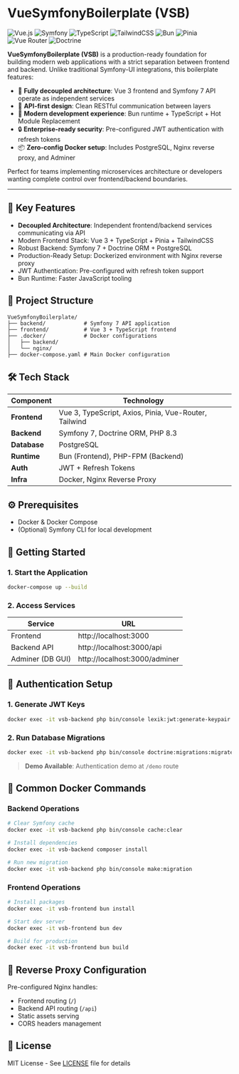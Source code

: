 # VueSymfonyBoilerplate (VSB)

![Vue.js](https://img.shields.io/badge/Vue.js-3.5-green?logo=vue.js&logoColor=white)
![Symfony](https://img.shields.io/badge/Symfony-7.0-black?logo=symfony&logoColor=white)
![TypeScript](https://img.shields.io/badge/TypeScript-4.0-blue?logo=typescript&logoColor=white)
![TailwindCSS](https://img.shields.io/badge/TailwindCSS-4.0-38B2AC?logo=tailwindcss&logoColor=white)
![Bun](https://img.shields.io/badge/Bun-1.1-pink?logo=bun&logoColor=white)
![Pinia](https://img.shields.io/badge/Pinia-3.0-yellow?logo=vue.js&logoColor=white)
![Vue Router](https://img.shields.io/badge/Vue%20Router-4.5-orange?logo=vue.js&logoColor=white)
![Doctrine](https://img.shields.io/badge/Doctrine-ORM-blue?logo=php&logoColor=white)

**VueSymfonyBoilerplate (VSB)** is a production-ready foundation for building modern web applications with a strict separation between frontend and backend. Unlike traditional Symfony-UI integrations, this boilerplate features:

- 🧩 **Fully decoupled architecture**: Vue 3 frontend and Symfony 7 API operate as independent services
- 🔄 **API-first design**: Clean RESTful communication between layers
- 🚀 **Modern development experience**: Bun runtime + TypeScript + Hot Module Replacement
- 🔒 **Enterprise-ready security**: Pre-configured JWT authentication with refresh tokens
- 📦 **Zero-config Docker setup**: Includes PostgreSQL, Nginx reverse proxy, and Adminer

Perfect for teams implementing microservices architecture or developers wanting complete control over frontend/backend boundaries.

---

## 🚀 Key Features

- **Decoupled Architecture**: Independent frontend/backend services communicating via API
- Modern Frontend Stack: Vue 3 + TypeScript + Pinia + TailwindCSS
- Robust Backend: Symfony 7 + Doctrine ORM + PostgreSQL
- Production-Ready Setup: Dockerized environment with Nginx reverse proxy
- JWT Authentication: Pre-configured with refresh token support
- Bun Runtime: Faster JavaScript tooling

## 📂 Project Structure

```text
VueSymfonyBoilerplate/
├── backend/            # Symfony 7 API application
├── frontend/           # Vue 3 + TypeScript frontend
├── .docker/            # Docker configurations
│   ├── backend/
│   └── nginx/
├── docker-compose.yaml # Main Docker configuration
```

## 🛠️ Tech Stack

| Component       | Technology                          |
|-----------------|-------------------------------------|
| **Frontend**    | Vue 3, TypeScript, Axios, Pinia, Vue-Router, Tailwind  |
| **Backend**     | Symfony 7, Doctrine ORM, PHP 8.3    |
| **Database**    | PostgreSQL                          |
| **Runtime**     | Bun (Frontend), PHP-FPM (Backend)   |
| **Auth**        | JWT + Refresh Tokens                |
| **Infra**       | Docker, Nginx Reverse Proxy         |

## ⚙️ Prerequisites

- Docker & Docker Compose
- (Optional) Symfony CLI for local development

## 🏁 Getting Started

### 1. Start the Application

```bash
docker-compose up --build
```

### 2. Access Services

| Service          | URL                              |
|------------------|----------------------------------|
| Frontend         | http://localhost:3000           |
| Backend API      | http://localhost:3000/api       |
| Adminer (DB GUI) | http://localhost:3000/adminer   |

## 🔐 Authentication Setup

### 1. Generate JWT Keys

```bash
docker exec -it vsb-backend php bin/console lexik:jwt:generate-keypair
```

### 2. Run Database Migrations

```bash
docker exec -it vsb-backend php bin/console doctrine:migrations:migrate
```

> **Demo Available**: Authentication demo at `/demo` route

## 🐳 Common Docker Commands

### Backend Operations

```bash
# Clear Symfony cache
docker exec -it vsb-backend php bin/console cache:clear

# Install dependencies
docker exec -it vsb-backend composer install

# Run new migration
docker exec -it vsb-backend php bin/console make:migration
```

### Frontend Operations

```bash
# Install packages
docker exec -it vsb-frontend bun install

# Start dev server
docker exec -it vsb-frontend bun dev

# Build for production
docker exec -it vsb-frontend bun build
```

## 🔄 Reverse Proxy Configuration

Pre-configured Nginx handles:
- Frontend routing (`/`)
- Backend API routing (`/api`)
- Static assets serving
- CORS headers management

## 📜 License

MIT License - See [LICENSE](LICENSE) file for details
